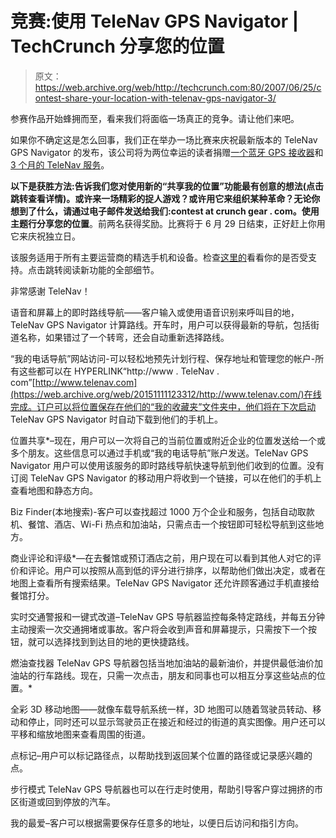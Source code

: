 # 竞赛:使用 TeleNav GPS Navigator | TechCrunch 分享您的位置

> 原文：<https://web.archive.org/web/http://techcrunch.com:80/2007/06/25/contest-share-your-location-with-telenav-gps-navigator-3/>

参赛作品开始蜂拥而至，看来我们将面临一场真正的竞争。请让他们来吧。

如果你不确定这是怎么回事，我们正在举办一场比赛来庆祝最新版本的 TeleNav GPS Navigator 的发布，该公司将为两位幸运的读者捐赠[一个蓝牙 GPS 接收器](https://web.archive.org/web/20151111123312/http://www.telenav.com/products/tn/btgps/)和 [3 个月的 TeleNav 服务](https://web.archive.org/web/20151111123312/http://www.telenav.com/products/tn/)。

**以下是获胜方法:**告诉我们您对使用新的“共享我的位置”功能最有创意的想法(点击跳转查看详情)。或许来一场精彩的捉人游戏？或许用它来组织某种革命？无论你想到了什么，请通过电子邮件发送给我们:**contest at crunch gear . com**。使用主题行**分享您的位置**。前两名获得奖励。比赛将于 6 月 29 日结束，正好赶上你用它来庆祝独立日。

该服务适用于所有主要运营商的精选手机和设备。检查[这里的](https://web.archive.org/web/20151111123312/http://www.telenav.com/products/tn/devices/)看看你的是否受支持。点击跳转阅读新功能的全部细节。

非常感谢 TeleNav！

语音和屏幕上的即时路线导航——客户输入或使用语音识别来呼叫目的地，TeleNav GPS Navigator 计算路线。开车时，用户可以获得最新的导航，包括街道名称，如果错过了一个转弯，还会自动重新选择路线。

“我的电话导航”网站访问-可以轻松地预先计划行程、保存地址和管理您的帐户-所有这些都可以在 HYPERLINK“http://www . TeleNav . com”[http://www.telenav.com](https://web.archive.org/web/20151111123312/http://www.telenav.com/)在线完成。订户可以将位置保存在他们的“我的收藏夹”文件夹中，他们将在下次启动 TeleNav GPS Navigator 时自动下载到他们的手机上。

位置共享*–现在，用户可以一次将自己的当前位置或附近企业的位置发送给一个或多个朋友。这些信息可以通过手机或“我的电话导航”账户发送。TeleNav GPS Navigator 用户可以使用该服务的即时路线导航快速导航到他们收到的位置。没有订阅 TeleNav GPS Navigator 的移动用户将收到一个链接，可以在他们的手机上查看地图和静态方向。

Biz Finder(本地搜索)-客户可以查找超过 1000 万个企业和服务，包括自动取款机、餐馆、酒店、Wi-Fi 热点和加油站，只需点击一个按钮即可轻松导航到这些地方。

商业评论和评级*—在去餐馆或预订酒店之前，用户现在可以看到其他人对它的评价和评论。用户可以按照从高到低的评分进行排序，以帮助他们做出决定，或者在地图上查看所有搜索结果。TeleNav GPS Navigator 还允许顾客通过手机直接给餐馆打分。

实时交通警报和一键式改道–TeleNav GPS 导航器监控每条特定路线，并每五分钟主动搜索一次交通拥堵或事故。客户将会收到声音和屏幕提示，只需按下一个按钮，就可以选择找到到达目的地的更快捷路线。

燃油查找器 TeleNav GPS 导航器包括当地加油站的最新油价，并提供最低油价加油站的行车路线。现在，只需一次点击，朋友和同事也可以相互分享这些站点的位置。*

全彩 3D 移动地图——就像车载导航系统一样，3D 地图可以随着驾驶员转动、移动和停止，同时还可以显示驾驶员正在接近和经过的街道的真实图像。用户还可以平移和缩放地图来查看周围的街道。

点标记–用户可以标记路径点，以帮助找到返回某个位置的路径或记录感兴趣的点。

步行模式 TeleNav GPS 导航器也可以在行走时使用，帮助引导客户穿过拥挤的市区街道或回到停放的汽车。

我的最爱–客户可以根据需要保存任意多的地址，以便日后访问和指引方向。